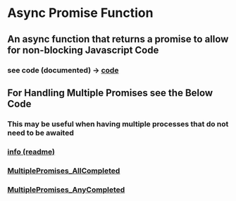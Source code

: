 # Async Promise Function
## An async function that returns a promise to allow for non-blocking Javascript Code

### see code (documented) -> [code](code.js)

## For Handling Multiple Promises see the Below Code
### This may be useful when having multiple processes that do not need to be awaited
### [info (readme)](../HandleMultipleConnectedPromises/readme.md)
### [MultiplePromises_AllCompleted](../HandleMultipleConnectedPromises/code_AllComplete.js)
### [MultiplePromises_AnyCompleted](../HandleMultipleConnectedPromises/code_AnyComplete.js)